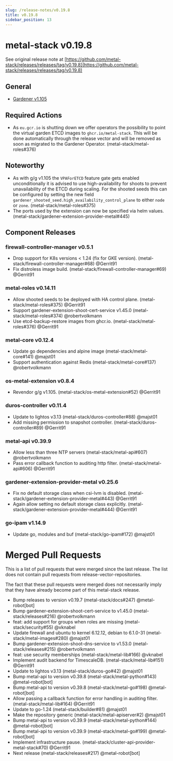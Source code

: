 ```yaml
---
slug: /release-notes/v0.19.8
title: v0.19.8
sidebar_position: 13
---
```

# metal-stack v0.19.8
See original release note at [https://github.com/metal-stack/releases/releases/tag/v0.19.8](https://github.com/metal-stack/releases/releases/tag/v0.19.8)
## General
* [Gardener v1.105](https://github.com/gardener/gardener/releases/tag/v1.105.0)
## Required Actions
* As `eu.gcr.io` is shutting down we offer operators the possibility to point the virtual garden ETCD images to `ghcr.io/metal-stack`. This will be done automatically through the release vector and will be removed as soon as migrated to the Gardener Operator. (metal-stack/metal-roles#376)
## Noteworthy
* As with g/g v1.105 the `VPAForETCD` feature gate gets enabled unconditionally it is advised to use high-availability for shoots to prevent unavailability of the ETCD during scaling. For the shooted seeds this can be configured by setting the new field `gardener_shooted_seed.high_availability_control_plane` to either `node` or `zone`. (metal-stack/metal-roles#375)
* The ports used by the extension can now be specified via helm values. (metal-stack/gardener-extension-provider-metal#445)
## Component Releases
### firewall-controller-manager v0.5.1
* Drop support for K8s versions < 1.24 (fix for GKE version). (metal-stack/firewall-controller-manager#68) @Gerrit91
* Fix distroless image build. (metal-stack/firewall-controller-manager#69) @Gerrit91
### metal-roles v0.14.11
* Allow shooted seeds to be deployed with HA control plane. (metal-stack/metal-roles#375) @Gerrit91
* Support gardener-extension-shoot-cert-service v1.45.0 (metal-stack/metal-roles#374) @robertvolkmann
* Use etcd-backup-restore images from ghcr.io. (metal-stack/metal-roles#376) @Gerrit91
### metal-core v0.12.4
* Update go dependencies and alpine image (metal-stack/metal-core#141) @majst01
* Support authentication against Redis (metal-stack/metal-core#137) @robertvolkmann
### os-metal-extension v0.8.4
* Revendor g/g v1.105. (metal-stack/os-metal-extension#52) @Gerrit91
### duros-controller v0.11.4
* Update to lightos v3.13 (metal-stack/duros-controller#88) @majst01
* Add missing permission to snapshot controller. (metal-stack/duros-controller#89) @Gerrit91
### metal-api v0.39.9
* Allow less than three NTP servers (metal-stack/metal-api#607) @robertvolkmann
* Pass error callback function to auditing http filter. (metal-stack/metal-api#606) @Gerrit91
### gardener-extension-provider-metal v0.25.6
* Fix no default storage class when csi-lvm is disabled. (metal-stack/gardener-extension-provider-metal#443) @Gerrit91
* Again allow setting no default storage class explicitly. (metal-stack/gardener-extension-provider-metal#444) @Gerrit91
### go-ipam v1.14.9
* Update go, modules and buf (metal-stack/go-ipam#172) @majst01
# Merged Pull Requests
This is a list of pull requests that were merged since the last release. The list does not contain pull requests from release-vector-repositories.

The fact that these pull requests were merged does not necessarily imply that they have already become part of this metal-stack release.

* Bump releases to version v0.19.7 (metal-stack/docs#247) @metal-robot[bot]
* Bump gardener-extension-shoot-cert-service to v1.45.0 (metal-stack/releases#216) @robertvolkmann
* feat: add support for groups when roles are missing (metal-stack/security#55) @vknabel
* Update firewall and ubuntu to kernel 6.12.12, debian to 6.1.0-31 (metal-stack/metal-images#280) @majst01
* Bump gardener-extension-shoot-dns-service to v1.53.0 (metal-stack/releases#215) @robertvolkmann
* feat: use security memberships (metal-stack/metal-lib#166) @vknabel
* Implement audit backend for TimescaleDB. (metal-stack/metal-lib#151) @Gerrit91
* Update to lightos v3.13 (metal-stack/duros-go#42) @majst01
* Bump metal-api to version v0.39.8 (metal-stack/metal-python#143) @metal-robot[bot]
* Bump metal-api to version v0.39.8 (metal-stack/metal-go#198) @metal-robot[bot]
* Allow passing a callback function for error handling in auditing filter. (metal-stack/metal-lib#164) @Gerrit91
* Update to go-1.24 (metal-stack/builder#81) @majst01
* Make the repository generic (metal-stack/metal-apiserver#2) @majst01
* Bump metal-api to version v0.39.9 (metal-stack/metal-python#144) @metal-robot[bot]
* Bump metal-api to version v0.39.9 (metal-stack/metal-go#199) @metal-robot[bot]
* Implement infrastructure pause. (metal-stack/cluster-api-provider-metal-stack#70) @Gerrit91
* Next release (metal-stack/releases#217) @metal-robot[bot]